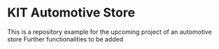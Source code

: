 # KIT Automotive Store
This is a repository example for the upcoming project of an automotive store
Further functionalities to be added
